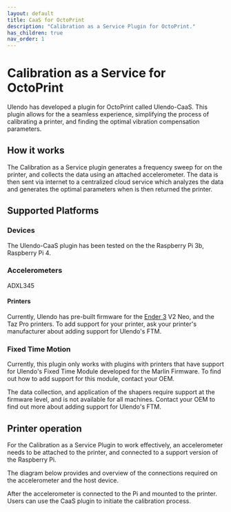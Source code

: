 ```yaml
---
layout: default
title: CaaS for OctoPrint
description: "Calibration as a Service Plugin for OctoPrint."
has_children: true
nav_order: 1
---
```


# Calibration as a Service for OctoPrint
Ulendo has developed a plugin for OctoPrint called Ulendo-CaaS. This plugin allows for the a seamless experience, simplifying the process of calibrating a printer, and finding the optimal vibration compensation parameters.
 

## How it works
The  Calibration as a Service plugin generates a frequency sweep for on the printer, and collects the data using an attached accelerometer. The data is then sent via internet to a centralized cloud service which analyzes the data and generates the optimal parameters when is then returned the printer.

## Supported Platforms

### Devices
The Ulendo-CaaS plugin has been tested on the the Raspberry Pi 3b, Raspberry Pi 4.  

### Accelerometers
ADXL345

#### Printers
Currently, Ulendo has pre-built firmware for the [Ender 3] V2 Neo, and the Taz Pro printers. To add support for your printer, ask your printer's manufacturer about adding support for Ulendo's FTM.


### Fixed Time Motion
Currently, this plugin only works with plugins with printers that have support for Ulendo's Fixed Time Module developed for the Marlin Firmware. To find out how to add support for this module, contact your OEM.

The data collection, and application of the shapers require support at the firmware level, and is not available for all machines. Contact your OEM to find out more about adding support for Ulendo's FTM.


## Printer operation
For the Calibration as a Service Plugin to work effectively, an accelerometer needs to be attached to the printer, and connected to a support version of the Raspberry Pi. 

The diagram below provides and overview of the connections required on the accelerometer and the host device. 

After the accelerometer is connected to the Pi and mounted to the printer. Users can use the CaaS plugin to initiate the calibration process. 


[Ulendo-CaaS]: https://just-the-docs.github.io/just-the-docs/
[Ulendo-CaaS Github]: https://github.com/S2AUlendo/UlendoCaaS
[Ender 3]: https://github.com/S2AUlendo/Ender3-FT